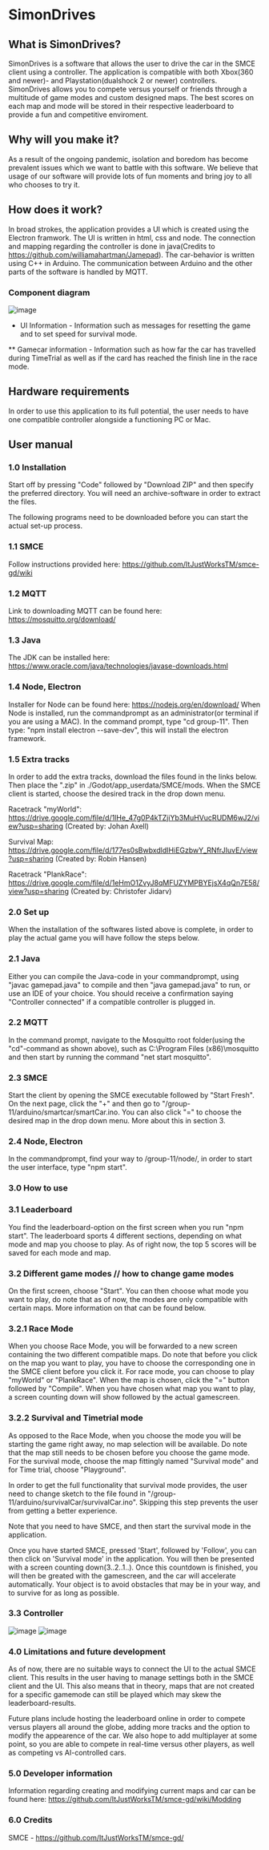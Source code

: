 # SimonDrives

## What is SimonDrives?

SimonDrives is a software that allows the user to drive the car in the SMCE client using a controller. The application is compatible with both Xbox(360 and newer)- and Playstation(dualshock 2 or newer) controllers. SimonDrives allows you to compete versus yourself or friends through a multitude of game modes and custom designed maps. The best scores on each map and mode will be stored in their respective leaderboard to provide a fun and competitive enviroment. 

## Why will you make it?

As a result of the ongoing pandemic, isolation and boredom has become prevalent issues which we want to battle with this software. We believe that usage of our software will provide lots of fun moments and bring joy to all who chooses to try it. 

## How does it work?

In broad strokes, the application provides a UI which is created using the Electron framwork. The UI is written in html, css and node. The connection and mapping regarding the controller is done in java(Credits to https://github.com/williamahartman/Jamepad). The car-behavior is written using C++ in Arduino. The communication between Arduino and the other parts of the software is handled by MQTT. 

### Component diagram
![image](https://user-images.githubusercontent.com/71591829/119969477-e4df8280-bfae-11eb-87bd-69f54b4d02e2.png)

* UI Information - Information such as messages for resetting the game and to set speed for survival mode.

** Gamecar information - Information such as how far the car has travelled during TimeTrial as well as if the card has reached the finish line in the race mode. 

## Hardware requirements

In order to use this application to its full potential, the user needs to have one compatible controller alongside a functioning PC or Mac.

## User manual

### 1.0 Installation

Start off by pressing "Code" followed by "Download ZIP" and then specify the preferred directory. You will need an archive-software in order to extract the files. 

The following programs need to be downloaded before you can start the actual set-up process. 

### 1.1  SMCE 
Follow instructions provided here: https://github.com/ItJustWorksTM/smce-gd/wiki

### 1.2  MQTT
Link to downloading MQTT can be found here: https://mosquitto.org/download/

### 1.3  Java
The JDK can be installed here: https://www.oracle.com/java/technologies/javase-downloads.html

### 1.4  Node, Electron
Installer for Node can be found here: https://nodejs.org/en/download/
When Node is installed, run the commandprompt as an administrator(or terminal if you are using a MAC). In the command prompt, type "cd group-11".
Then type: "npm install electron --save-dev", this will install the electron framework.

### 1.5 Extra tracks
In order to add the extra tracks, download the files found in the links below. Then place the ".zip" in ./Godot/app_userdata/SMCE/mods. When the SMCE client is started, choose the desired track in the drop down menu.

Racetrack "myWorld": https://drive.google.com/file/d/1lHe_47g0P4kTZjiYb3MuHVucRUDM6wJ2/view?usp=sharing (Created by: Johan Axell)

Survival Map: https://drive.google.com/file/d/177es0sBwbxdldIHiEGzbwY_RNfrJIuvE/view?usp=sharing (Created by: Robin Hansen)

Racetrack "PlankRace": https://drive.google.com/file/d/1eHmO1ZvyJ8qMFUZYMPBYEjsX4qQn7E58/view?usp=sharing (Created by: Christofer Jidarv)

### 2.0 Set up 
When the installation of the softwares listed above is complete, in order to play the actual game you will have follow the steps below. 

### 2.1 Java 
Either you can compile the Java-code in your commandprompt, using "javac gamepad.java" to compile and then "java gamepad.java" to run, or use an IDE of your choice. You should receive a confirmation saying "Controller connected" if a compatible controller is plugged in. 

### 2.2 MQTT
In the command prompt, navigate to the Mosquitto root folder(using the "cd"-command as shown above), such as C:\Program Files (x86)\mosquitto and then start by running the command "net start mosquitto".


### 2.3 SMCE
Start the client by opening the SMCE executable followed by "Start Fresh". On the next page, click the "+" and then go to "/group-11/arduino/smartcar/smartCar.ino. You can also click "=" to choose the desired map in the drop down menu. More about this in section 3.

### 2.4 Node, Electron
In the commandprompt, find your way to /group-11/node/, in order to start the user interface, type "npm start". 

### 3.0 How to use

### 3.1 Leaderboard
You find the leaderboard-option on the first screen when you run "npm start". The leaderboard sports 4 different sections, depending on what mode and map you choose to play. As of right now, the top 5 scores will be saved for each mode and map. 

### 3.2 Different game modes // how to change game modes 
On the first screen, choose "Start". You can then choose what mode you want to play, do note that as of now, the modes are only compatible with certain maps. More information on that can be found below.

### 3.2.1 Race Mode
When you choose Race Mode, you will be forwarded to a new screen containing the two different compatible maps. Do note that before you click on the map you want to play, you have to choose the corresponding one in the SMCE client before you click it. For race mode, you can choose to play "myWorld" or "PlankRace". When the map is chosen, click the "=" button followed by "Compile". When you have chosen what map you want to play, a screen counting down will show followed by the actual gamescreen. 

### 3.2.2 Survival and Timetrial mode
As opposed to the Race Mode, when you choose the mode you will be starting the game right away, no map selection will be available. Do note that the map still needs to be chosen before you choose the game mode. For the survival mode, choose the map fittingly named "Survival mode" and for Time trial, choose "Playground". 

In order to get the full functionality that survival mode provides, the user need to change sketch to the file found in "/group-11/arduino/survivalCar/survivalCar.ino". Skipping this step prevents the user from getting a better experience.


Note that you need to have SMCE, and then start the survival mode in the application.

Once you have started SMCE, pressed 'Start', followed by 'Follow', you can then click on 'Survival mode' in the application. You will then be presented with a screen counting down(3..2..1..). Once this countdown is finished, you will then be greated with the gamescreen, and the car will accelerate automatically. Your object is to avoid obstacles that may be in your way, and to survive for as long as possible.

### 3.3 Controller
![image](https://user-images.githubusercontent.com/71591829/119828154-31b55180-befa-11eb-9b59-3d571dcbf327.png)
![image](https://user-images.githubusercontent.com/71591829/119825347-23196b00-bef7-11eb-9d2c-513f3cf600d2.png)

### 4.0 Limitations and future development
As of now, there are no suitable ways to connect the UI to the actual SMCE client. This results in the user having to manage settings both in the SMCE client and the UI. This also means that in theory, maps that are not created for a specific gamemode can still be played which may skew the leaderboard-results. 

Future plans include hosting the leaderboard online in order to compete versus players all around the globe, adding more tracks and the option to modify the appearence of the car. We also hope to add multiplayer at some point, so you are able to compete in real-time versus other players, as well as competing vs AI-controlled cars. 

### 5.0 Developer information
Information regarding creating and modifying current maps and car can be found here: https://github.com/ItJustWorksTM/smce-gd/wiki/Modding

### 6.0 Credits
SMCE - https://github.com/ItJustWorksTM/smce-gd/








